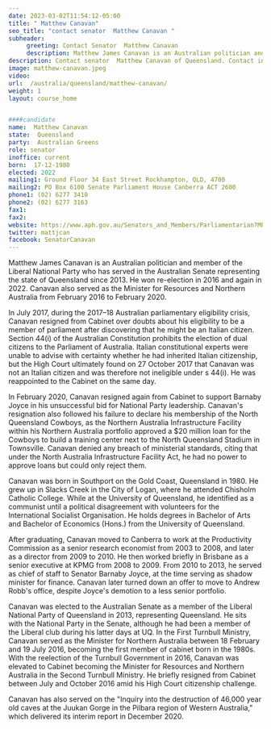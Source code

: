 ```yaml
---
date: 2023-03-02T11:54:12-05:00
title: " Matthew Canavan"
seo_title: "contact senator  Matthew Canavan "
subheader:
     greeting: Contact Senator  Matthew Canavan
     description: Matthew James Canavan is an Australian politician and member of the Liberal National Party who has served in the Australian Senate representing the state of Queensland since 2013.
description: Contact senator  Matthew Canavan of Queensland. Contact information for  Matthew Canavan includes email address, phone number, and mailing address.
image: matthew-canavan.jpeg
video:
url:  /australia/queensland/matthew-canavan/
weight: 1
layout: course_home


####candidate
name:  Matthew Canavan
state:	Queensland
party:	Australian Greens
role: senator
inoffice: current
born:  17-12-1980
elected: 2022
mailing1: Ground Floor 34 East Street Rockhampton, QLD, 4700
mailing2: PO Box 6100 Senate Parliament House Canberra ACT 2600
phone1:	(02) 6277 3410
phone2: (02) 6277 3163
fax1:
fax2:
website: https://www.aph.gov.au/Senators_and_Members/Parliamentarian?MPID=245212
twitter: mattjcan
facebook: SenatorCanavan
---
```


Matthew James Canavan is an Australian politician and member of the Liberal National Party who has served in the Australian Senate representing the state of Queensland since 2013. He won re-election in 2016 and again in 2022. Canavan also served as the Minister for Resources and Northern Australia from February 2016 to February 2020.

In July 2017, during the 2017–18 Australian parliamentary eligibility crisis, Canavan resigned from Cabinet over doubts about his eligibility to be a member of parliament after discovering that he might be an Italian citizen. Section 44(i) of the Australian Constitution prohibits the election of dual citizens to the Parliament of Australia. Italian constitutional experts were unable to advise with certainty whether he had inherited Italian citizenship, but the High Court ultimately found on 27 October 2017 that Canavan was not an Italian citizen and was therefore not ineligible under s 44(i). He was reappointed to the Cabinet on the same day.

In February 2020, Canavan resigned again from Cabinet to support Barnaby Joyce in his unsuccessful bid for National Party leadership. Canavan's resignation also followed his failure to declare his membership of the North Queensland Cowboys, as the Northern Australia Infrastructure Facility within his Northern Australia portfolio approved a $20 million loan for the Cowboys to build a training center next to the North Queensland Stadium in Townsville. Canavan denied any breach of ministerial standards, citing that under the North Australia Infrastructure Facility Act, he had no power to approve loans but could only reject them.

Canavan was born in Southport on the Gold Coast, Queensland in 1980. He grew up in Slacks Creek in the City of Logan, where he attended Chisholm Catholic College. While at the University of Queensland, he identified as a communist until a political disagreement with volunteers for the International Socialist Organisation. He holds degrees in Bachelor of Arts and Bachelor of Economics (Hons.) from the University of Queensland.

After graduating, Canavan moved to Canberra to work at the Productivity Commission as a senior research economist from 2003 to 2008, and later as a director from 2009 to 2010. He then worked briefly in Brisbane as a senior executive at KPMG from 2008 to 2009. From 2010 to 2013, he served as chief of staff to Senator Barnaby Joyce, at the time serving as shadow minister for finance. Canavan later turned down an offer to move to Andrew Robb's office, despite Joyce's demotion to a less senior portfolio.

Canavan was elected to the Australian Senate as a member of the Liberal National Party of Queensland in 2013, representing Queensland. He sits with the National Party in the Senate, although he had been a member of the Liberal club during his latter days at UQ. In the First Turnbull Ministry, Canavan served as the Minister for Northern Australia between 18 February and 19 July 2016, becoming the first member of cabinet born in the 1980s. With the reelection of the Turnbull Government in 2016, Canavan was elevated to Cabinet becoming the Minister for Resources and Northern Australia in the Second Turnbull Ministry. He briefly resigned from Cabinet between July and October 2016 amid his High Court citizenship challenge.

Canavan has also served on the "Inquiry into the destruction of 46,000 year old caves at the Juukan Gorge in the Pilbara region of Western Australia," which delivered its interim report in December 2020.